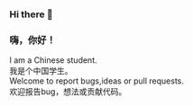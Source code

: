 ### Hi there 👋<br>
### 嗨，你好！<br>
I am a Chinese student.<br>
我是个中国学生。<br>
Welcome to report bugs,ideas or pull requests.<br>
欢迎报告bug，想法或贡献代码。



<!--
**xclala/xclala** is a ✨ _special_ ✨ repository because its `README.md` (this file) appears on your GitHub profile.

Here are some ideas to get you started:

- 🔭 I’m currently working on ...
- 🌱 I’m currently learning ...
- 👯 I’m looking to collaborate on ...
- 🤔 I’m looking for help with ...
- 💬 Ask me about ...
- 📫 How to reach me: ...
- 😄 Pronouns: ...
- ⚡ Fun fact: ...
-->
